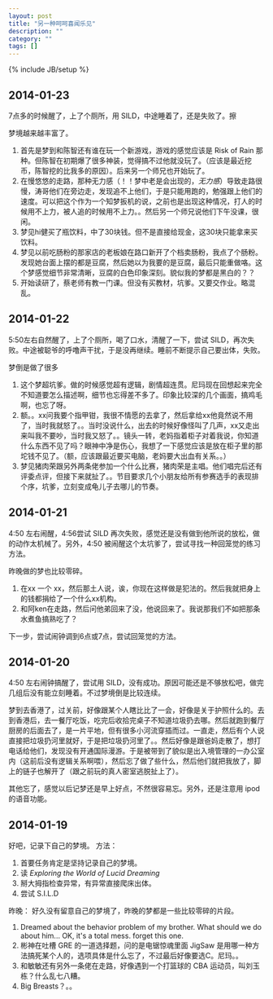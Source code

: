 ```yaml
---
layout: post
title: "另一种呵呵喜闻乐见"
description: ""
category: ""
tags: []
---
```

{% include JB/setup %}
## 2014-01-23
7点多的时候醒了，上了个厕所，用 SILD，中途睡着了，还是失败了。擦

梦境越来越丰富了。
1. 首先是梦到和陈智还有谁在玩一个新游戏，游戏的感觉应该是 Risk of Rain 那种。但陈智在初期爆了很多神装，觉得搞不过他就没玩了。（应该是最近挖币，陈智挖的比我多的原因）。后来另一个师兄也开始玩了。
2. 在慢悠悠的走路，那种无力感（！！梦中老是会出现的，*无力感*）导致走路很慢，涛哥他们在旁边走，发现追不上他们，于是只能用跑的，勉强跟上他们的速度。可以把这个作为一个知梦扳机的说，之前也是出现这种情况，打人的时候用不上力，被人追的时候用不上力。。然后另一个师兄说他们下午没课，很闲。
3. 梦见hi健买了瓶饮料，中了30块钱。但不是直接给现金，这30块只能拿来买饮料。
4. 梦见以前吃肠粉的那家店的老板娘在路口新开了个档卖肠粉，我点了个肠粉。发现她台面上摆的都是豆腐，然后她以为我要的是豆腐，最后只能重做咯。这个梦感觉细节非常清晰，豆腐的白色印象深刻。貌似我的梦都是黑白的？？
5. 开始读研了，蔡老师有教一门课。但没有买教材，坑爹。又要交作业。略混乱。
## 2014-01-22
5:50左右自然醒了，上了个厕所，喝了口水，清醒了一下，尝试 SILD，再次失败。中途被聪爷的呼噜声干扰，于是没再继续。睡前不断提示自己要出体，失败。

梦倒是做了很多
1. 这个梦超坑爹。做的时候感觉超有逻辑，剧情超连贯。尼玛现在回想起来完全不知道要怎么描述啊，细节也忘得差不多了。印象比较深的几个画面，搞鸡毛啊，也忘了呀。
2. 额。。xx问我要个指甲钳，我很不情愿的去拿了，然后拿给xx他竟然说不用了，当时我就怒了。。当时没说什么，出去的时候好像怪叫了几声，xx又走出来叫我不要吵，当时我又怒了。。镜头一转，老妈指着柜子对着我说，你知道什么东西不见了吗？眼神中净是伤心，我想了一下感觉应该是放在柜子里的那坨钱不见了。（额，应该跟最近要买电脑，老妈要大出血有关系。。）
3. 梦见猪肉荣跟另外两条佬参加一个什么比赛，猪肉荣是主唱。他们唱完后还有评委点评，但接下来就扯了。。节目要求几个小朋友给所有参赛选手的表现排个序，坑爹，立刻变成龟儿子去哪儿的节奏。

## 2014-01-21
4:50 左右闹醒，4:56尝试 SILD 再次失败，感觉还是没有做到他所说的放松，做的动作太机械了。另外，4:50 被闹醒这个太坑爹了，尝试寻找一种回笼觉的练习方法。

昨晚做的梦也比较零碎。
1. 在xx 一个 xx，然后那土人说，诶，你现在这样做是犯法的。然后我就把身上的钱都捐给了一个什么xx机构。
2. 和阿ken在走路，然后问他弟回来了没，他说回来了。我说那我们不如把那条水煮鱼搞熟吃了？

下一步，尝试闹钟调到6点或7点，尝试回笼觉的方法。

## 2014-01-20
4:50 左右闹钟搞醒了，尝试用 SILD，没有成功。原因可能还是不够放松吧，做完几组后没有能立刻睡着。不过梦境倒是比较连续。

梦到去香港了，过关前，好像跟某个人瞎比比了一会，好像是关于护照什么的。去到香港后，去一餐厅吃饭，吃完后收拾完桌子不知道垃圾扔去哪。然后就跑到餐厅厨房的后面去了，是一片平地，但有很多小河流穿插而过。一直走，然后有个人说直接把垃圾扔河里就好，于是把垃圾扔河里了。。然后好像是跟爸妈走散了，想打电话给他们，发现没有开通国际漫游。于是被带到了貌似是出入境管理的一办公室内（这前后没有逻辑关系啊喂），然后忘了做了些什么，然后他们就把我放了，脚上的链子也解开了（跟之前玩的真人密室逃脱扯上了）。

其他忘了，感觉以后记梦还是早上好点，不然很容易忘。另外，还是注意用 ipod 的语音功能。

## 2014-01-19
好吧，记录下自己的梦境。
方法：
1. 首要任务肯定是坚持记录自己的梦境。
2. 读 *Exploring the World of Lucid Dreaming*
3. 掰大拇指检查异常，有异常直接爬床出体。
4. 尝试 S.I.L.D

昨晚：
好久没有留意自己的梦境了，昨晚的梦都是一些比较零碎的片段。
1. Dreamed about the behavior problem of my brother. What should we do about him... OK, it's a total mess. forget this one. 
2. 彬神在吐槽 GRE 的一道选择题，问的是电锯惊魂里面 JigSaw 是用哪一种方法搞死某个人的，选项具体是什么忘了，不过最后好像要选C。尼玛。。
3. 和敏敏还有另外一条佬在走路，好像遇到一个打篮球的 CBA 运动员，叫刘玉栋？什么乱七八糟。
4. Big Breasts？。。
